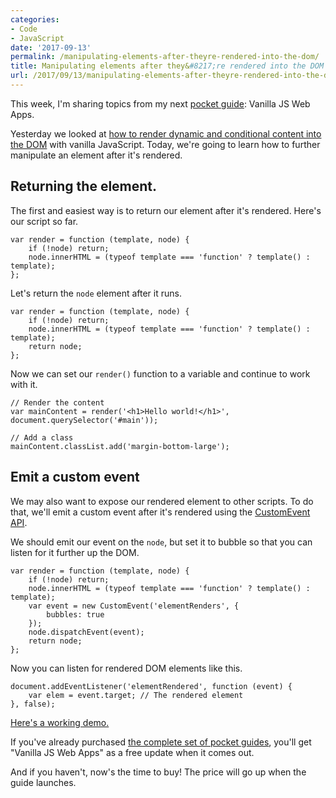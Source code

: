 ```yaml
---
categories:
- Code
- JavaScript
date: '2017-09-13'
permalink: /manipulating-elements-after-theyre-rendered-into-the-dom/
title: Manipulating elements after they&#8217;re rendered into the DOM
url: /2017/09/13/manipulating-elements-after-theyre-rendered-into-the-dom
---
```


This week, I'm sharing topics from my next [pocket guide](https://gomakethings.com): Vanilla JS Web Apps.

Yesterday we looked at [how to render dynamic and conditional content into the DOM](https://gomakethings.com/rendering-dynamic-and-conditional-templates-with-vanilla-javascript/) with vanilla JavaScript. Today, we're going to learn how to further manipulate an element after it's rendered.

## Returning the element.

The first and easiest way is to return our element after it's rendered. Here's our script so far.

```lang-js
var render = function (template, node) {
	if (!node) return;
	node.innerHTML = (typeof template === 'function' ? template() : template);
};
```

Let's return the `node` element after it runs.

```lang-js
var render = function (template, node) {
	if (!node) return;
	node.innerHTML = (typeof template === 'function' ? template() : template);
	return node;
};
```

Now we can set our `render()` function to a variable and continue to work with it.

```lang-js
// Render the content
var mainContent = render('<h1>Hello world!</h1>', document.querySelector('#main'));

// Add a class
mainContent.classList.add('margin-bottom-large');
```

## Emit a custom event

We may also want to expose our rendered element to other scripts. To do that, we'll emit a custom event after it's rendered using the [CustomEvent API](https://gomakethings.com/custom-events-with-vanilla-javascript/).

We should emit our event on the `node`, but set it to bubble so that you can listen for it further up the DOM.

```lang-js
var render = function (template, node) {
	if (!node) return;
	node.innerHTML = (typeof template === 'function' ? template() : template);
	var event = new CustomEvent('elementRenders', {
		bubbles: true
	});
	node.dispatchEvent(event);
	return node;
};
```

Now you can listen for rendered DOM elements like this.

```lang-js
document.addEventListener('elementRendered', function (event) {
	var elem = event.target; // The rendered element
}, false);
```

[Here's a working demo.](https://jsfiddle.net/cferdinandi/ctmf0gzu/9/)

If you've already purchased [the complete set of pocket guides](https://gomakethings.com/guides/complete-set/), you'll get "Vanilla JS Web Apps" as a free update when it comes out.

And if you haven't, now's the time to buy! The price will go up when the guide launches.